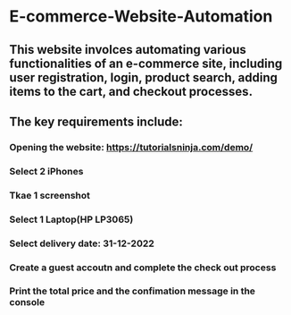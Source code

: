 # E-commerce-Website-Automation

## This website involces automating various functionalities of an e-commerce site, including user registration, login, product search, adding items to the cart, and checkout processes. 

## The key requirements include:

### Opening the website: https://tutorialsninja.com/demo/


### Select 2 iPhones

### Tkae 1 screenshot

### Select 1 Laptop(HP LP3065)

### Select delivery date: 31-12-2022

### Create a guest accoutn and complete the check out process

### Print the total price and the confimation message in the console


